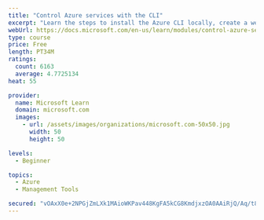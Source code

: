 ```yaml
---
title: "Control Azure services with the CLI"
excerpt: "Learn the steps to install the Azure CLI locally, create a website, and manage Azure resources using the CLI."
webUrl: https://docs.microsoft.com/en-us/learn/modules/control-azure-services-with-cli/
type: course
price: Free
length: PT34M
ratings:
  count: 6163
  average: 4.7725134
heat: 55

provider:
  name: Microsoft Learn
  domain: microsoft.com
  images:
    - url: /assets/images/organizations/microsoft.com-50x50.jpg
      width: 50
      height: 50

levels:
  - Beginner

topics:
  - Azure
  - Management Tools

secured: "vOAxX0e+2NPGjZmLXk1MAioWKPav448KgFA5kCG8KmdjxzOA0AAiRjQ/Aq/t8ZqCdXDf1i8+vSShkbl7Vw1T10Ua0D92EpjDaqLa3suVHJR+ypHKf8GHbQgM/nkD9cLCZRVvuUWplBKusJBDg10oQ69lHaRdr3Oib52MUgg4BkpqRodAMWXZXfKtZOeD9ZtBxg5CL1JYyMpThuomFqenOcSyd+GRm9gd93Ugz3SEVtOBisRI+0xneb5jgVdXBCm6lTaV8JjqplW/UwyGKi9S2MZsB4zTmqdsmlbb/5YJ8Sx1WvRg09c6odat2jHEIWc4w7FA3iZNGAZIrxer9N6gOXA6uiY9j/SrXFd+GTqv2jdnD2VH7+IC9zQa4hdB36JZjlve90rrjGWOWFTZaDchxfn3Jf+RanUzgRwL2IMJzI8=;HWHcoKIyWHeeLtUGzFgtHQ=="
---
```


